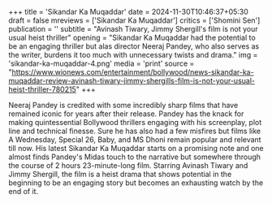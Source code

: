 +++
title = 'Sikandar Ka Muqaddar'
date = 2024-11-30T10:46:37+05:30
draft = false
mreviews = ['Sikandar Ka Muqaddar']
critics = ['Shomini Sen']
publication = ''
subtitle = "Avinash Tiwary, Jimmy Shergill's film is not your usual heist thriller"
opening = "Sikandar Ka Muqaddar had the potential to be an engaging thriller but alas director Neeraj Pandey, who also serves as the writer, burdens it too much with unnecessary twists and drama."
img = 'sikandar-ka-muqaddar-4.png'
media = 'print'
source = "https://www.wionews.com/entertainment/bollywood/news-sikandar-ka-muqaddar-review-avinash-tiwary-jimmy-shergills-film-is-not-your-usual-heist-thriller-780215"
+++

Neeraj Pandey is credited with some incredibly sharp films that have remained iconic for years after their release. Pandey has the knack for making quintessential Bollywood thrillers engaging with his screenplay, plot line and technical finesse. Sure he has also had a few misfires but films like A Wednesday, Special 26, Baby, and MS Dhoni remain popular and relevant till now. His latest Sikandar Ka Muqaddar starts on a promising note and one almost finds Pandey's Midas touch to the narrative but somewhere through the course of 2 hours 23-minute-long film. Starring Avinash Tiwary and Jimmy Shergill, the film is a heist drama that shows potential in the beginning to be an engaging story but becomes an exhausting watch by the end of it.
